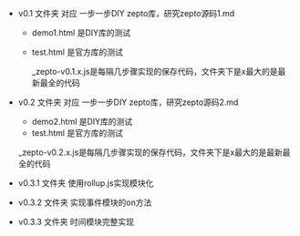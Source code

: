 + v0.1 文件夹 对应  一步一步DIY zepto库，研究zepto源码1.md    
  -	demo1.html 是DIY库的测试    
  - test.html 是官方库的测试 

	_zepto-v0.1.x.js是每隔几步骤实现的保存代码，文件夹下是x最大的是最新最全的代码

+ v0.2 文件夹 对应  一步一步DIY zepto库，研究zepto源码2.md    
  -	demo2.html 是DIY库的测试    
  - test.html 是官方库的测试   

  _zepto-v0.2.x.js是每隔几步骤实现的保存代码，文件夹下是x最大的是最新最全的代码

+ v0.3.1 文件夹
   使用rollup.js实现模块化

+ v0.3.2 文件夹
	实现事件模块的on方法

+ v0.3.3 文件夹
	时间模块完整实现